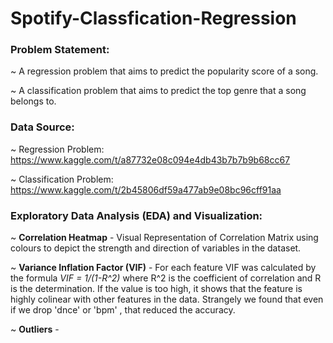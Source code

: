 # Spotify-Classfication-Regression

<h3>Problem Statement:</h3>

~ A regression problem that aims to predict the popularity score of a song.

~ A classification problem that aims to predict the top genre that a song belongs to.

<h3>Data Source:</h3>

~ Regression Problem: https://www.kaggle.com/t/a87732e08c094e4db43b7b7b9b68cc67

~ Classification Problem: https://www.kaggle.com/t/2b45806df59a477ab9e08bc96cff91aa


<h3>Exploratory Data Analysis (EDA) and Visualization:</h3>

~ **Correlation Heatmap** - Visual Representation of Correlation Matrix using colours to depict the strength and direction of variables in the 															dataset.

~ **Variance Inflation Factor (VIF)** - For each feature VIF was calculated by the formula *VIF = 1/(1-R^2)* where R^2 is the coefficient of 																correlation and R is the determination. If the value is too high, it shows that the feature is highly colinear with other features in the data. Strangely we found that even if we drop 'dnce' or 'bpm' , that reduced the accuracy.

~ **Outliers** - 

